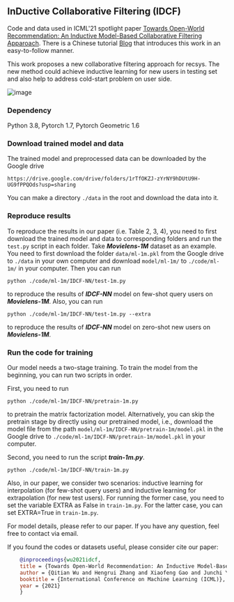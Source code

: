 ## InDuctive Collaborative Filtering (IDCF)

Code and data used in ICML'21 spotlight paper [Towards Open-World Recommendation: An Inductive Model-Based Collaborative Filtering Apparoach](https://arxiv.org/abs/2007.04833). There is a Chinese tutorial [Blog](https://zhuanlan.zhihu.com/p/451858601?) that introduces this work in an easy-to-follow manner.

This work proposes a new collaborative filtering approach for recsys. The new method could achieve inductive learning for new users in testing set and also help to address cold-start problem on user side.

![image](https://user-images.githubusercontent.com/22075007/161984853-2b697a78-d4b3-436c-8b79-0019e2bfbd59.png)

### Dependency

Python 3.8, Pytorch 1.7, Pytorch Geometric 1.6

### Download trained model and data

The trained model and preprocessed data can be downloaded by the Google drive

    https://drive.google.com/drive/folders/1rTfOKZJ-zYrNY9hDUtU9H-UG9fPPQOds?usp=sharing
    
You can make a directory `./data` in the root and download the data into it.

### Reproduce results

To reproduce the results in our paper (i.e. Table 2, 3, 4), you need to first download the trained model and data to corresponding folders and run the `test.py` script in each folder. Take ***Movielens-1M*** dataset as an example. You need to first download the folder `data/ml-1m.pkl` from the Google drive to `./data` in your own computer and download `model/ml-1m/` to `./code/ml-1m/` in your computer. Then you can run

    python ./code/ml-1m/IDCF-NN/test-1m.py

to reproduce the results of ***IDCF-NN*** model on few-shot query users on ***Movielens-1M***. Also, you can run

    python ./code/ml-1m/IDCF-NN/test-1m.py --extra

to reproduce the results of ***IDCF-NN*** model on zero-shot new users on ***Movielens-1M***.

### Run the code for training

Our model needs a two-stage training. To train the model from the beginning, you can run two scripts in order. 

First, you need to run
    
    python ./code/ml-1m/IDCF-NN/pretrain-1m.py

to pretrain the matrix factorization model. Alternatively, you can skip the pretrain stage by directly using our pretrained model, i.e., download the model file from the path `model/ml-1m/IDCF-NN/pretrain-1m/model.pkl` in the Google drive to `./code/ml-1m/IDCF-NN/pretrain-1m/model.pkl` in your computer. 

Second, you need to run the script ***train-1m.py***. 

    python ./code/ml-1m/IDCF-NN/train-1m.py

Also, in our paper, we consider two scenarios: inductive learning for interpolation (for few-shot query users) and inductive learning for extrapolation (for new test users). For running the former case, you need to set the variable EXTRA as False in `train-1m.py`. For the latter case, you can set EXTRA=True in `train-1m.py`.

For model details, please refer to our paper. If you have any question, feel free to contact via email.

If you found the codes or datasets useful, please consider cite our paper:

```bibtex
    @inproceedings{wu2021idcf,
    title = {Towards Open-World Recommendation: An Inductive Model-Based Collaborative Filtering Apparoach},
    author = {Qitian Wu and Hengrui Zhang and Xiaofeng Gao and Junchi Yan and Hongyuan Zha},
    booktitle = {International Conference on Machine Learning (ICML)},
    year = {2021}
    }
```
    
